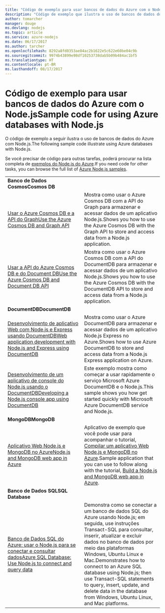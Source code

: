 ```yaml
---
title: "Código de exemplo para usar bancos de dados do Azure com o Node.js"
description: "Código de exemplo que ilustra o uso de bancos de dados do Azure com Node.js."
author: tomarcher
manager: douge
ms.devlang: nodejs
ms.topic: article
ms.service: azure-nodejs
ms.date: 06/17/2017
ms.author: tarcher
ms.openlocfilehash: 8292a8fd0353ae84ac2b1622e5c622e60be04c9b
ms.sourcegitcommit: 9974b43899e98df10253738dab5b09b484ac1bf5
ms.translationtype: HT
ms.contentlocale: pt-BR
ms.lasthandoff: 08/17/2017
---
```

# <a name="sample-code-for-using-azure-databases-with-nodejs"></a><span data-ttu-id="02129-103">Código de exemplo para usar bancos de dados do Azure com o Node.js</span><span class="sxs-lookup"><span data-stu-id="02129-103">Sample code for using Azure databases with Node.js</span></span>

<span data-ttu-id="02129-104">O código de exemplo a seguir ilustra o uso de bancos de dados do Azure com Node.js.</span><span class="sxs-lookup"><span data-stu-id="02129-104">The following sample code illustrate using Azure databases with Node.js.</span></span>

<span data-ttu-id="02129-105">Se você precisar de código para outras tarefas, poderá procurar na lista completa de [exemplos do Node.js do Azure](https://azure.microsoft.com/resources/samples/?term=nodejs).</span><span class="sxs-lookup"><span data-stu-id="02129-105">If you need code for other tasks, you can browse the full list of [Azure Node.js samples](https://azure.microsoft.com/resources/samples/?term=nodejs).</span></span>

| | |
|---|---|
| <span data-ttu-id="02129-106">**Banco de Dados Cosmos**</span><span class="sxs-lookup"><span data-stu-id="02129-106">**Cosmos DB**</span></span> ||
| [<span data-ttu-id="02129-107">Usar o Azure Cosmos DB e a API do Graph</span><span class="sxs-lookup"><span data-stu-id="02129-107">Use the Azure Cosmos DB and Graph API</span></span>](https://azure.microsoft.com/resources/samples/azure-cosmos-db-graph-nodejs-getting-started/) | <span data-ttu-id="02129-108">Mostra como usar o Azure Cosmos DB com a API do Graph para armazenar e acessar dados de um aplicativo Node.js.</span><span class="sxs-lookup"><span data-stu-id="02129-108">Shows you how to use the Azure Cosmos DB with the Graph API to store and access data from a Node.js application.</span></span> |
| [<span data-ttu-id="02129-109">Usar a API do Azure Cosmos DB e do Document DB</span><span class="sxs-lookup"><span data-stu-id="02129-109">Use the Azure Cosmos DB and Document DB API</span></span>](https://azure.microsoft.com/resources/samples/azure-cosmos-db-documentdb-nodejs-getting-started/) | <span data-ttu-id="02129-110">Mostra como usar o Azure Cosmos DB com a API do DocumentDB para armazenar e acessar dados de um aplicativo Node.js.</span><span class="sxs-lookup"><span data-stu-id="02129-110">Shows you how to use the Azure Cosmos DB with the DocumentDB API to store and access data from a Node.js application.</span></span> |
| <span data-ttu-id="02129-111">**DocumentDB**</span><span class="sxs-lookup"><span data-stu-id="02129-111">**DocumentDB**</span></span> ||
| [<span data-ttu-id="02129-112">Desenvolvimento de aplicativo Web com Node.js e Express usando DocumentDB</span><span class="sxs-lookup"><span data-stu-id="02129-112">Web application development with Node.js and Express using DocumentDB</span></span>](https://azure.microsoft.com/resources/samples/documentdb-node-todo-app/) | <span data-ttu-id="02129-113">Mostra como usar o Azure DocumentDB para armazenar e acessar dados de um aplicativo Node.js Express no Azure.</span><span class="sxs-lookup"><span data-stu-id="02129-113">Shows how to use Azure DocumentDB to store and access data from a Node.js Express application on Azure.</span></span> |
| [<span data-ttu-id="02129-114">Desenvolvimento de um aplicativo de console do Node.js usando o DocumentDB</span><span class="sxs-lookup"><span data-stu-id="02129-114">Developing a Node.js console app using DocumentDB</span></span>](https://azure.microsoft.com/resources/samples/documentdb-node-getting-started/) | <span data-ttu-id="02129-115">Este exemplo mostra como começar a usar rapidamente o serviço Microsoft Azure DocumentDB e o Node.js.</span><span class="sxs-lookup"><span data-stu-id="02129-115">This sample shows you how get started quickly with Microsoft Azure DocumentDB service and Node.js.</span></span> |
| <span data-ttu-id="02129-116">**MongoDB**</span><span class="sxs-lookup"><span data-stu-id="02129-116">**MongoDB**</span></span> ||
| [<span data-ttu-id="02129-117">Aplicativo Web Node.js e MongoDB no Azure</span><span class="sxs-lookup"><span data-stu-id="02129-117">Node.js and MongoDB web app in Azure</span></span>](https://azure.microsoft.com/resources/samples/meanjs/) | <span data-ttu-id="02129-118">Aplicativo de exemplo que você pode usar para acompanhar o tutorial, [Compilar um aplicativo Web Node.js e MongoDB no Azure](http://docs.microsoft.com/azure/app-service-web/app-service-web-tutorial-nodejs-mongodb-app?toc=/azure/node/toc.json&bc=/azure/node/toc.json).</span><span class="sxs-lookup"><span data-stu-id="02129-118">Sample application that you can use to follow along with the tutorial, [Build a Node.js and MongoDB web app in Azure](http://docs.microsoft.com/azure/app-service-web/app-service-web-tutorial-nodejs-mongodb-app?toc=/azure/node/toc.json&bc=/azure/node/toc.json).</span></span> |
| <span data-ttu-id="02129-119">**Banco de Dados SQL**</span><span class="sxs-lookup"><span data-stu-id="02129-119">**SQL Database**</span></span> ||
| [<span data-ttu-id="02129-120">Banco de Dados SQL do Azure: usar o Node.js para se conectar e consultar dados</span><span class="sxs-lookup"><span data-stu-id="02129-120">Azure SQL Database: Use Node.js to connect and query data</span></span>](https://docs.microsoft.com/azure/sql-database/sql-database-connect-query-nodejs) | <span data-ttu-id="02129-121">Demonstra como se conectar a um banco de dados SQL do Azure usando Node.js; em seguida, use instruções Transact-SQL para consultar, inserir, atualizar e excluir dados no banco de dados por meio das plataformas Windows, Ubuntu Linux e Mac.</span><span class="sxs-lookup"><span data-stu-id="02129-121">Demonstrates how to connect to an Azure SQL database using Node.js; then use Transact-SQL statements to query, insert, update, and delete data in the database from Windows, Ubuntu Linux, and Mac platforms.</span></span> |